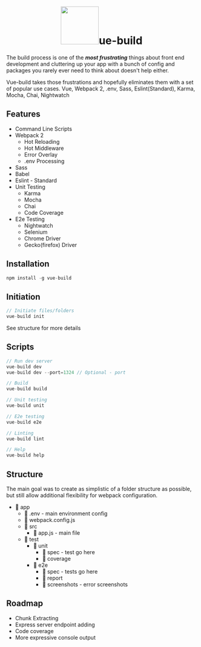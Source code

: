 <h1 align="center"><a href="https://vuejs.org"><img width="100"src="https://vuejs.org/images/logo.png" /></a>ue-build</h1>

The build process is one of the ***most frustrating*** things about front end development and cluttering up your app with a bunch of config and packages you rarely ever need to think about doesn't help either.

Vue-build takes those frustrations and hopefully eliminates them with a set of popular use cases. Vue, Webpack 2, .env, Sass, Eslint(Standard), Karma, Mocha, Chai, Nightwatch

## Features
- Command Line Scripts
- Webpack 2
  - Hot Reloading
  - Hot Middleware
  - Error Overlay
  - .env Processing
- Sass
- Babel
- Eslint - Standard
- Unit Testing
  - Karma
  - Mocha
  - Chai
  - Code Coverage
- E2e Testing
  - Nightwatch
  - Selenium
  - Chrome Driver
  - Gecko(firefox) Driver

## Installation
```javascript
npm install -g vue-build
```

## Initiation
```javascript
// Initiate files/folders
vue-build init
```
See structure for more details

## Scripts
```javascript
// Run dev server
vue-build dev
vue-build dev --port=1324 // Optional - port

// Build
vue-build build

// Unit testing
vue-build unit

// E2e testing
vue-build e2e

// Linting
vue-build lint

// Help
vue-build help
```

## Structure
The main goal was to create as simplistic of a folder structure as possible, but still allow additional flexibility for webpack configuration.
- :file_folder: app
  - :page_facing_up: .env - main environment config
  - :page_facing_up: webpack.config.js
  - :file_folder: src
    - :page_facing_up: app.js - main file
  - :file_folder: test
    - :file_folder: unit
      - :file_folder: spec - test go here
      - :file_folder: coverage
    - :file_folder: e2e
      - :file_folder: spec - tests go here
      - :file_folder: report
      - :file_folder: screenshots - error screenshots

## Roadmap
  - Chunk Extracting
  - Express server endpoint adding
  - Code coverage
  - More expressive console output
